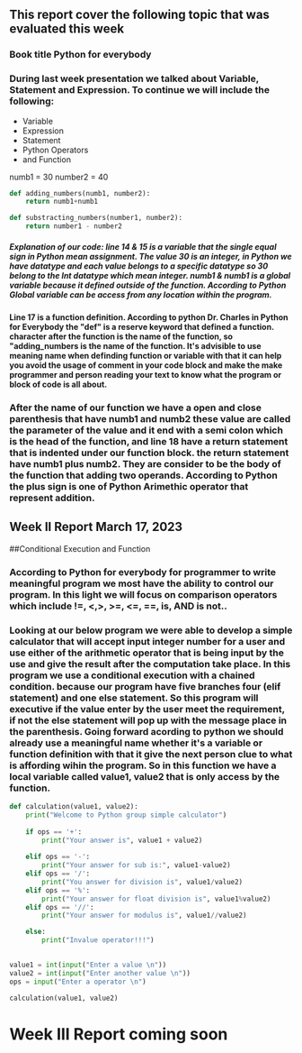 <!--Python Group Report-->
## This report cover the following topic that was evaluated this week

### Book title Python for everybody
### During last week presentation we talked about Variable, Statement and Expression. To continue we will include the following:

* Variable
* Expression
* Statement
* Python Operators
* and Function
<!--This block of code illustrate a function with the above mentioned-->

numb1 = 30
number2 = 40
```python
def adding_numbers(numb1, number2):
    return numb1+numb1

```
```python
def substracting_numbers(number1, number2):
    return number1 - number2

```
##### Explanation of our code: line 14 & 15 is a variable that the single equal sign in Python mean assignment. The value 30 is an integer, in Python we have datatype and each value belongs to a specific datatype so 30 belong to the Int datatype which mean integer. numb1 & numb1 is a  global variable because it defined outside of the function. According to Python Global variable can be access from any location within the program.

#### Line 17 is a function definition. According to python Dr. Charles in Python for Everybody the "def" is a reserve keyword that defined a function. character after the function is the name of the function, so "adding_numbers is the name of the function. It's advisible to use meaning name when definding function or variable with that it can help you avoid the usage of comment in your code block and make the make programmer and person reading your text to know what the program or block of code is all about. 

### After the name of our function we have a open and close parenthesis that have numb1 and numb2 these value are called the parameter of the value and it end with a semi colon which is the head of the function, and line 18 have a return statement that is indented under our function block. the return statement have numb1 plus numb2. They are consider to be the body of the function that adding two operands. According to Python the plus sign is one of Python Arimethic operator that represent addition. 


## Week II Report March 17, 2023
##Conditional Execution and Function
### According to Python for everybody for programmer to write meaningful program we most have the ability to control our program. In this light we will focus on comparison operators which include !=, <,>, >=, <=, ==, is, AND is not..

### Looking at our below program we were able to develop a simple calculator that will accept input integer number for a user and use either of the arithmetic operator that is being input by the use and give the result after the computation take place. In this program we use a  conditional execution with a chained condition. because our program have five branches four (elif statement) and one else statement. So this program will executive if the value enter by the user meet the requirement, if not the else statement will pop up with the message place in the parenthesis. Going forward acording to python we should already use a meaningful name whether it's a variable or function definition with that it give the next person clue to what is affording wihin the program. So in this function we have a local variable called value1, value2 that is only access by the function.

```python
def calculation(value1, value2):
    print("Welcome to Python group simple calculator")
    
    if ops == '+': 
        print("Your answer is", value1 + value2)
        
    elif ops == '-':
        print("Your answer for sub is:", value1-value2)
    elif ops == '/':
        print("You answer for division is", value1/value2)
    elif ops == '%':
        print("Your answer for float division is", value1%value2)
    elif ops == '//':
        print("Your answer for modulus is", value1//value2)

    else:
        print("Invalue operator!!!")
    

value1 = int(input("Enter a value \n"))
value2 = int(input("Enter another value \n"))
ops = input("Enter a operator \n")

calculation(value1, value2)
```

# Week III Report coming soon
